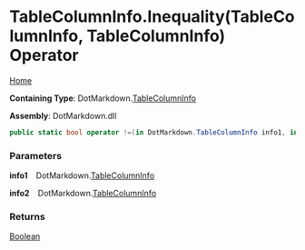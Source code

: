 # TableColumnInfo\.Inequality\(TableColumnInfo, TableColumnInfo\) Operator

[Home](../../../README.md)

**Containing Type**: DotMarkdown\.[TableColumnInfo](../README.md)

**Assembly**: DotMarkdown\.dll

```csharp
public static bool operator !=(in DotMarkdown.TableColumnInfo info1, in DotMarkdown.TableColumnInfo info2)
```

### Parameters

**info1** &ensp; DotMarkdown\.[TableColumnInfo](../README.md)

**info2** &ensp; DotMarkdown\.[TableColumnInfo](../README.md)

### Returns

[Boolean](https://docs.microsoft.com/en-us/dotnet/api/system.boolean)

